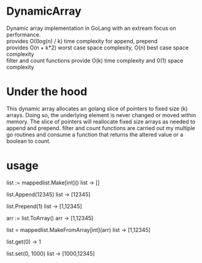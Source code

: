 # DynamicArray
Dynamic array implementation in GoLang with an extream focus on performance. <br>
provides O((log(n) / k) time complexity for append, prepend <br>
provides O(n + k*2) worst case space complexity, O(n) best case space complexity <br>
filter and count functions provide O(k) time complexity and 0(1) space complexity <br>

# Under the hood
This dynamic array allocates an golang slice of pointers to fixed size (k) arrays.
Doing so, the underlying element is never changed or moved within memory. The slice of pointers will reallocate fixed size arrays as needed to append and prepend.
filter and count functions are carried out my multiple go routines and consume a function that returns the altered value or a boolean to count.

# usage
list := mappedlist.Make\[int\]()
list -> []

list.Append(12345)
list -> [12345]

list.Prepend(1)
list -> [1,12345]

arr := list.ToArray()
arr -> [1,12345]

list = mappedlist.MakeFromArray\[int\](arr)
list -> [1,12345]

list.get(0) -> 1

list.set(0, 1000)
list -> [1000,12345]




